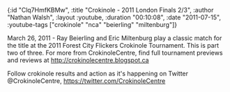 {:id "Clq7HmfKBMw",
 :title "Crokinole - 2011 London Finals 2/3",
 :author "Nathan Walsh",
 :layout :youtube,
 :duration "00:10:08",
 :date "2011-07-15",
 :youtube-tags ["crokinole" "nca" "beierling" "miltenburg"]}


March 26, 2011 - Ray Beierling and Eric Miltenburg play a classic match for the title at the 2011 Forest City Flickers Crokinole Tournament. This is part two of three. For more from CrokinoleCentre, find full tournament previews and reviews at http://crokinolecentre.blogspot.ca

Follow crokinole results and action as it's happening on Twitter @CrokinoleCentre, https://twitter.com/CrokinoleCentre
